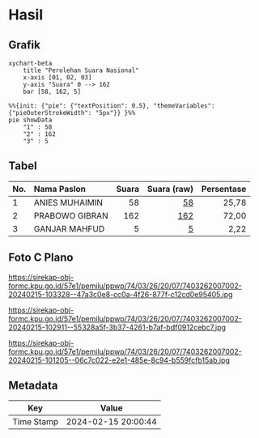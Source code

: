 # Hasil

## Grafik

```mermaid
xychart-beta
    title "Perolehan Suara Nasional"
    x-axis [01, 02, 03]
    y-axis "Suara" 0 --> 162
    bar [58, 162, 5]
```

```mermaid
%%{init: {"pie": {"textPosition": 0.5}, "themeVariables": {"pieOuterStrokeWidth": "5px"}} }%%
pie showData
    "1" : 58
    "2" : 162
    "3" : 5
```

## Tabel

| No. | Nama Paslon    | Suara | Suara (raw) | Persentase |
|:--- |:-------------- | -----:| -----------:| ----------:|
| 1   | ANIES MUHAIMIN | 58    | [58][p-1]   | 25,78      |
| 2   | PRABOWO GIBRAN | 162   | [162][p-2]  | 72,00      |
| 3   | GANJAR MAHFUD  | 5     | [5][p-3]    | 2,22       |


[p-1]: https://github.com/gigit-pemilu/pemilu-2024/blob/main/pilpres/hitung-suara/sub/74-sulawesi-tenggara/sub/03-muna/sub/26-bone/sub/2007-bhone-kainsetala/sub/002-tps/sub/paslon-1.txt
[p-2]: https://github.com/gigit-pemilu/pemilu-2024/blob/main/pilpres/hitung-suara/sub/74-sulawesi-tenggara/sub/03-muna/sub/26-bone/sub/2007-bhone-kainsetala/sub/002-tps/sub/paslon-2.txt
[p-3]: https://github.com/gigit-pemilu/pemilu-2024/blob/main/pilpres/hitung-suara/sub/74-sulawesi-tenggara/sub/03-muna/sub/26-bone/sub/2007-bhone-kainsetala/sub/002-tps/sub/paslon-3.txt

## Foto C Plano

https://sirekap-obj-formc.kpu.go.id/57e1/pemilu/ppwp/74/03/26/20/07/7403262007002-20240215-103328--47a3c0e8-cc0a-4f26-877f-c12cd0e95405.jpg

https://sirekap-obj-formc.kpu.go.id/57e1/pemilu/ppwp/74/03/26/20/07/7403262007002-20240215-102911--55328a5f-3b37-4261-b7af-bdf0912cebc7.jpg

https://sirekap-obj-formc.kpu.go.id/57e1/pemilu/ppwp/74/03/26/20/07/7403262007002-20240215-101205--06c7c022-e2e1-485e-8c94-b559fcfb15ab.jpg


## Metadata

| Key        | Value               |
| ---------- | ------------------- |
| Time Stamp | 2024-02-15 20:00:44 |



